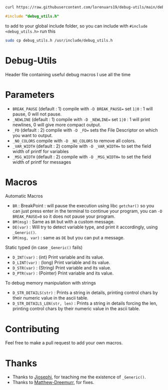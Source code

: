 ```bash
curl https://raw.githubusercontent.com/lorenuars19/debug-utils/main/debug_utils.h -o debug_utils.h
```
```c
#include "debug_utils.h"
```
to add to your global include folder, so you can include with `#include <debug_utils.h>` run this <br>
```bash
sudo cp debug_utils.h /usr/include/debug_utils.h
```
# Debug-Utils
Header file containing useful debug macros I use all the time

# Parameters
- `BREAK_PAUSE` (default : 1) compile with `-D BREAK_PAUSE=` set `1|0` : 1 will pause, 0 will not pause.
- `_NEWLINE` (default : 1) compile with `-D _NEWLINE=` set `1|0` : 1 will print newlines, 0 will give more compact output.
- `_FD` (default : 2) compile with `-D _FD=` sets the File Descriptor on which you want to output.
- `_NO_COLORS` compile with `-D _NO_COLORS` to remove all colors.
- `_VAR_WIDTH` (default : 2) compile with `-D _VAR_WIDTH=` to set the field width of printf for variables
- `_MSG_WIDTH` (default : 2) compile with `-D _MSG_WIDTH=` to set the field width of printf for messages

# Macros
Automatic Macros
- `BR` : BreakPoint : will pause the execution using libc `getchar()` so you can just press enter in the terminal to continue your program, you can `-D BREAK_PAUSE=0` so it does not pause your program.
- `BM(msg)` : Same as `BR` but with a custom message.
- `DE(var)` : Will try to detect variable type, and print it accordingly, using `_Generic()`.
- `DM(msg, var)` : same as `DE` but you can put a message.

Static typed (in case `_Generic()` fails)
- `D_INT(var)` : (int) Print variable and its value.
- `D_LINT(var)` : (long) Print variable and its value.
- `D_STR(var)` : (String) Print variable and its value.
- `D_PTR(var)` : (Pointer) Print variable and its value.

To debug memory manipulation with strings
- `D_STR_DETAILS(str)` : Prints a string in details, printing control chars by their numeric value in the ascii table.
- `D_STR_DETAILS_LEN(str, len)` : Prints a string in details forcing the len, printing control chars by their numeric value in the ascii table.

# Contributing
Feel free to make a pull request to add your own macros.

# Thanks
- Thanks to [Jjosephi](https://github.com/FlavorlessQuark), for teaching me the existence of `_Generic()`.
- Thanks to [Matthew-Dreemurr](https://github.com/Matthew-Dreemurr), for fixes.
